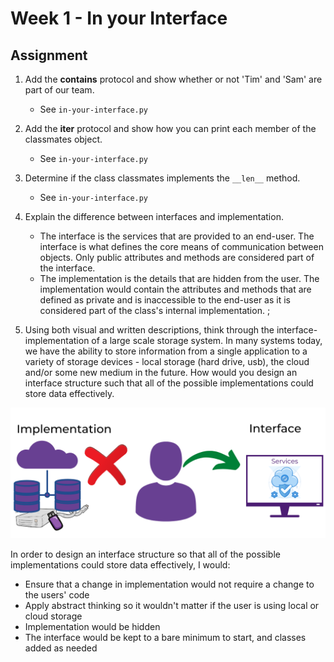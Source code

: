 # Week 1 - In your Interface

## Assignment

1. Add the **contains** protocol and show whether or not 'Tim' and 'Sam' are part of our team.

   - See `in-your-interface.py`

2. Add the **iter** protocol and show how you can print each member of the classmates object.

   - See `in-your-interface.py`

3. Determine if the class classmates implements the `__len__` method.

   - See `in-your-interface.py`

4. Explain the difference between interfaces and implementation.

   - The interface is the services that are provided to an end-user. The interface is what defines the core means of communication between objects. Only public attributes and methods are considered part of the interface.
   - The implementation is the details that are hidden from the user. The implementation would contain the attributes and methods that are defined as private and is inaccessible to the end-user as it is considered part of the class's internal implementation. ;

5) Using both visual and written descriptions, think through the interface-implementation of a large scale storage system. In many systems today, we have the ability to store information from a single application to a variety of storage devices - local storage (hard drive, usb), the cloud and/or some new medium in the future. How would you design an interface structure such that all of the possible implementations could store data effectively.

![implementation-interface](implementation-interface.png)

 In order to design an interface structure so that all of the possible implementations could store data effectively, I would:
 
- Ensure that a change in implementation would not require a change to the users' code
- Apply abstract thinking so it wouldn't matter if the user is using local or cloud storage
- Implementation would be hidden
- The interface would be kept to a bare minimum to start, and classes added as needed